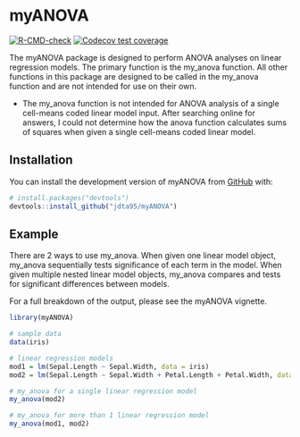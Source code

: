 
# myANOVA

<!-- badges: start -->
[![R-CMD-check](https://github.com/jdta95/myANOVA/actions/workflows/R-CMD-check.yaml/badge.svg)](https://github.com/jdta95/myANOVA/actions/workflows/R-CMD-check.yaml)
[![Codecov test coverage](https://codecov.io/gh/jdta95/myANOVA/branch/master/graph/badge.svg)](https://app.codecov.io/gh/jdta95/myANOVA?branch=master)
<!-- badges: end -->

The myANOVA package is designed to perform ANOVA analyses on linear regression models. The primary function is the my_anova function. All other functions in this package are designed to be called in the my_anova function and are not intended for use on their own.

* The my_anova function is not intended for ANOVA analysis of a single cell-means coded linear model input. After searching online for answers, I could not determine how the anova function calculates sums of squares when given a single cell-means coded linear model.


## Installation

You can install the development version of myANOVA from [GitHub](https://github.com/jdta95/myANOVA) with:

``` r
# install.packages("devtools")
devtools::install_github("jdta95/myANOVA")
```

## Example

There are 2 ways to use my_anova. When given one linear model object, my_anova sequentially tests significance of each term in the model. When given multiple nested linear model objects, my_anova compares and tests for significant differences between models.

For a full breakdown of the output, please see the myANOVA vignette.

``` r
library(myANOVA)

# sample data
data(iris)

# linear regression models
mod1 = lm(Sepal.Length ~ Sepal.Width, data = iris)
mod2 = lm(Sepal.Length ~ Sepal.Width + Petal.Length + Petal.Width, data = iris)

# my_anova for a single linear regression model
my_anova(mod2)

# my_anova for more than 1 linear regression model
my_anova(mod1, mod2)
```
